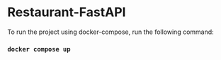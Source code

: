Restaurant-FastAPI
==========
To run the project using docker-compose, run the following command:
### `docker compose up`